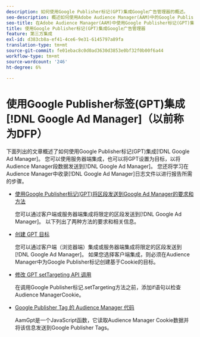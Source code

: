 ```yaml
---
description: 如何使用Google Publisher标记(GPT)集成Google广告管理器的概述。
seo-description: 概述如何使用Adobe Audience Manager(AAM)中的Google Publisher标记(GPT)集成Google Ad Manager。
seo-title: 在Adobe Audience Manager(AAM)中使用Google Publisher标记(GPT)集成Google Ad Manager
title: 使用Google Publisher标记(GPT)集成Google广告管理器
feature: 第三方集成
exl-id: d383cb8a-ef41-4ce6-9e31-6145797a89fa
translation-type: tm+mt
source-git-commit: fe01ebac8c0d0ad3630d3853e0bf32f0b00f6a44
workflow-type: tm+mt
source-wordcount: '246'
ht-degree: 6%

---
```


# 使用Google Publisher标签(GPT)集成[!DNL Google Ad Manager]（以前称为DFP）

下面列出的文章概述了如何使用Google Publisher标记(GPT)集成[!DNL Google Ad Manager]。 您可以使用服务器端集成，也可以将GPT设置为目标，以将Audience Manager段数据发送到[!DNL Google Ad Manager]。 您还将学习在Audience Manager中收录[!DNL Google Ad Manager]日志文件以进行报告所需的步骤。

* [使用Google Publisher标记(GPT)将区段发送到Google Ad Manager的要求和方法](/help/using/integration/gpt-aam-destination/gpt-aam-requirements.md)

   您可以通过客户端或服务器端集成将限定的区段发送到[!DNL Google Ad Manager]。 以下列出了两种方法的要求和相关信息。

* [创建 GPT 目标](/help/using/integration/gpt-aam-destination/gpt-aam-create-destination.md)

   您可以通过客户端（浏览器端）集成或服务器端集成将限定的区段发送到[!DNL Google Ad Manager]。 如果您选择客户端集成，则必须在Audience Manager中为Google Publisher标记创建基于Cookie的目标。

* [修改 GPT setTargeting API 调用](/help/using/integration/gpt-aam-destination/gpt-aam-modify-api.md)

   在调用Google Publisher标记.setTargeting方法之前，添加if语句以检查Audience ManagerCookie。

* [Google Publisher Tag 的 Audience Manager 代码](/help/using/integration/gpt-aam-destination/gpt-aam-aamgpt-code.md)

   AamGpt是一个JavaScript函数，它读取Audience Manager Cookie数据并将该信息发送到Google Publisher Tags。
